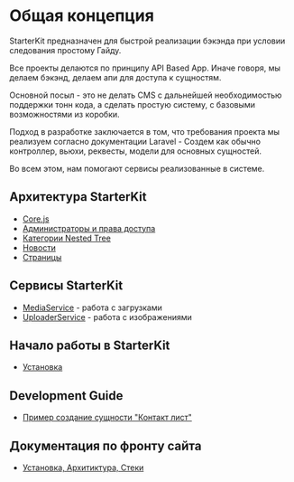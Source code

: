 # Общая концепция

StarterKit предназначен для быстрой реализации бэкэнда при 
условии следования простому Гайду.
 
Все проекты делаются по принципу API Based App. Иначе говоря, 
мы делаем бэкэнд, делаем апи для доступа к сущностям. 
 
Основной посыл - это не делать CMS с дальнейшей необходимостью 
поддержки тонн кода, а сделать простую систему, с базовыми 
возможностями из коробки. 

Подход в разработке заключается в том, что требования проекта мы 
реализуем согласно документации Laravel - Создем как обычно 
контроллер, вьюхи, реквесты, модели для основных сущностей.
 

Во всем этом, нам помогают сервисы реализованные в системе.

## Архитектура StarterKit

* [Core.js](arch/core_js.md)
* [Администраторы и права доступа](arch/admins.md)
* [Категории Nested Tree](arch/categories.md)
* [Новости](arch/news.md)
* [Страницы](arch/pages.md)

## Сервисы StarterKit

* [MediaService](services/media.md) - работа с загрузками
* [UploaderService](services/uploader.md) - работа с изображениями

## Начало работы в StarterKit

* [Установка](using/install.md)

## Development Guide

* [Пример создание сущности "Контакт лист" ](guide/crud.md)

## Документация по фронту сайта

* [Установка, Архитиктура, Стеки](front/index.md)